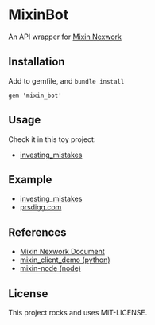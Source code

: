 # MixinBot

An API wrapper for [Mixin Nexwork](https://developers.mixin.one/api)

## Installation

Add to gemfile, and `bundle install`

```
gem 'mixin_bot'
```

## Usage

Check it in this toy project:

- [investing_mistakes](https://github.com/an-lee/investing_mistakes)

## Example

- [investing_mistakes](https://github.com/an-lee/investing_mistakes)
- [prsdigg.com](https://prsdigg.com)

## References

- [Mixin Nexwork Document](https://developers.mixin.one/api)
- [mixin_client_demo (python)](https://github.com/myrual/mixin_client_demo)
- [mixin-node (node)](https://github.com/virushuo/mixin-node)

## License

This project rocks and uses MIT-LICENSE.
